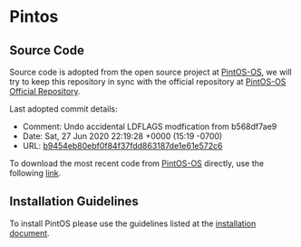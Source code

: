 # Pintos

## Source Code

Source code is adopted from the open source project at [PintOS-OS](https://pintos-os.org/), we will try to keep this repository in sync with the official repository at [PintOS-OS Official Repository](https://pintos-os.org/cgi-bin/gitweb.cgi?p=pintos-anon;a=summary).

Last adopted commit details:

* Comment: Undo accidental LDFLAGS modfication from b568df7ae9
* Date: Sat, 27 Jun 2020 22:19:28 +0000 (15:19 -0700)
* URL: [b9454eb80ebf0f84f37fdd863187de1e61e572c6](https://pintos-os.org/cgi-bin/gitweb.cgi?p=pintos-anon;a=commit;h=b9454eb80ebf0f84f37fdd863187de1e61e572c6)

To download the most recent code from [PintOS-OS](https://pintos-os.org/) directly, use the following [link](https://pintos-os.org/cgi-bin/gitweb.cgi?p=pintos-anon;a=snapshot;h=HEAD).

## Installation Guidelines

To install PintOS please use the guidelines listed at the [installation document](Installation.md).

